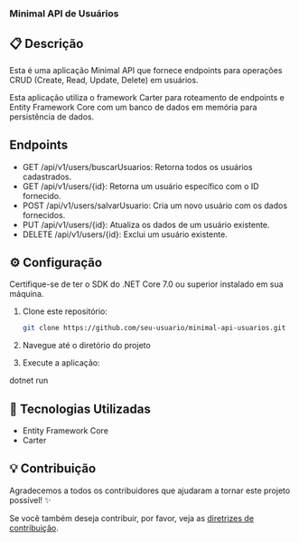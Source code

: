 ### Minimal API de Usuários

## 📋 Descrição
Esta é uma aplicação Minimal API que fornece endpoints para operações CRUD (Create, Read, Update, Delete) em usuários.

Esta aplicação utiliza o framework Carter para roteamento de endpoints e Entity Framework Core com um banco de dados em memória para persistência de dados.

## Endpoints
- GET /api/v1/users/buscarUsuarios: Retorna todos os usuários cadastrados.
- GET /api/v1/users/{id}: Retorna um usuário específico com o ID fornecido.
- POST /api/v1/users/salvarUsuario: Cria um novo usuário com os dados fornecidos.
- PUT /api/v1/users/{id}: Atualiza os dados de um usuário existente.
- DELETE /api/v1/users/{id}: Exclui um usuário existente.

## ⚙️ Configuração

Certifique-se de ter o SDK do .NET Core 7.0 ou superior instalado em sua máquina.

1. Clone este repositório:

   ```bash
   git clone https://github.com/seu-usuario/minimal-api-usuarios.git

2. Navegue até o diretório do projeto

3. Execute a aplicação:
   
dotnet run

## 🧪 Tecnologias Utilizadas

- Entity Framework Core
- Carter

## 💡 Contribuição
Agradecemos a todos os contribuidores que ajudaram a tornar este projeto possível! ✨

Se você também deseja contribuir, por favor, veja as [diretrizes de contribuição](CONTRIBUTING.md).

